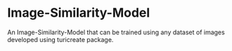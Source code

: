 # Image-Similarity-Model

An Image-Similarity-Model that can be trained using any dataset of images developed using turicreate package.
